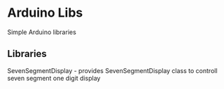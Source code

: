 # Arduino Libs

Simple Arduino libraries

## Libraries

SevenSegmentDisplay - provides SevenSegmentDisplay class to controll seven segment one digit display
